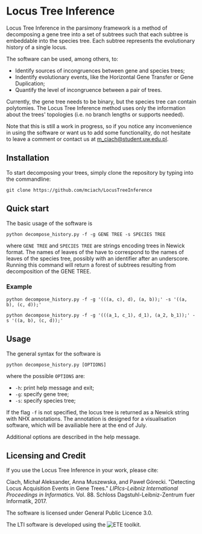 # Locus Tree Inference
 
Locus Tree Inference in the parsimony framework is a method of decomposing a gene tree into a set of subtrees such that each subtree is embeddable into the species tree. 
Each subtree represents the evolutionary history of a single locus. 

The software can be used, among others, to:
* Identify sources of incongruences between gene and species trees;
* Indentify evolutionary events, like the Horizontal Gene Transfer or Gene Duplication;
* Quantify the level of incongruence between a pair of trees.

Currently, the gene tree needs to be binary, but the species tree can contain polytomies.
The Locus Tree Inference method uses only the information about the trees' topologies (i.e. no branch lengths or supports needed). 

Note that this is still a work in progress, so if you notice any inconvenience in using the software or want us to add some functionality, do not hesitate to leave a comment or contact us at m_ciach@student.uw.edu.pl. 

## Installation

To start decomposing your trees, simply clone the repository by typing into the commandline:

```shell 
git clone https://github.com/mciach/LocusTreeInference
```

## Quick start 

The basic usage of the software is 

```shell
python decompose_history.py -f -g GENE TREE -s SPECIES TREE 
```

where `GENE TREE` and `SPECIES TREE` are strings encoding trees in Newick format. 
The names of leaves of the have to correspond to the names of leaves of the species tree, possibly with an identifier after an underscore.
Running this command will return a forest of subtrees resulting from decomposition of the GENE TREE.

### Example 

```shell 
python decompose_history.py -f -g '(((a, c), d), (a, b));' -s '((a, b), (c, d));'
```

```shell 
python decompose_history.py -f -g '(((a_1, c_1), d_1), (a_2, b_1));' -s '((a, b), (c, d));'
```

## Usage

The general syntax for the software is 

```shell 
python decompose_history.py [OPTIONS]
```

where the possible `OPTIONS` are:

* `-h`: print help message and exit;
* `-g`: specify gene tree;
* `-s`: specify species tree; 

If the flag `-f` is not specified, the locus tree is returned as a Newick string with NHX annotations. 
The annotation is designed for a visualisation software, which will be availiable here at the end of July. 

Additional options are described in the help message.

## Licensing and Credit

If you use the Locus Tree Inference in your work, please cite:

Ciach, Michał Aleksander, Anna Muszewska, and Paweł Górecki. "Detecting Locus Acquisition Events in Gene Trees." *LIPIcs-Leibniz International Proceedings in Informatics.* Vol. 88. Schloss Dagstuhl-Leibniz-Zentrum fuer Informatik, 2017.

The software is licensed under General Public Licence 3.0. 

The LTI software is developed using the ![ETE toolkit](http://etetoolkit.org/).
